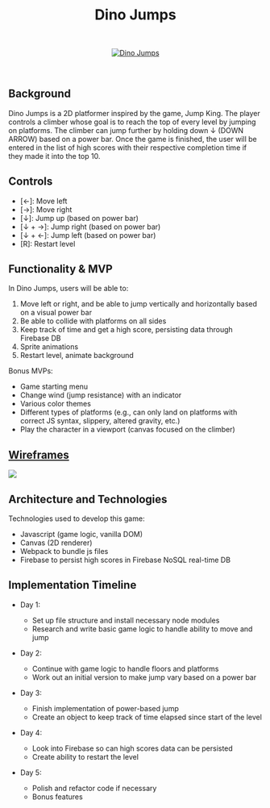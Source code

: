 <h1 align="center"> Dino Jumps </h1>
<br />
<p align="center">
  <a href="http://taeinha.com/Dino-Jumps/">
    <img src="https://media.giphy.com/media/TFZh0xTV2kkLK36YS1/giphy.gif" alt="Dino Jumps" />
  </a>
</p>
<br />

## Background
Dino Jumps is a 2D platformer inspired by the game, Jump King. The player controls a climber whose goal is to reach the top of every level by jumping on platforms. The climber can jump further by holding down ↓ (DOWN ARROW) based on a power bar. Once the game is finished, the user will be entered in the list of high scores with their respective completion time if they made it into the top 10.

## Controls
- [←]: Move left
- [→]: Move right
- [↓]: Jump up (based on power bar)
- [↓ + →]: Jump right (based on power bar)
- [↓ + ←]: Jump left (based on power bar)
- [R]: Restart level

## Functionality & MVP
In Dino Jumps, users will be able to:
1. Move left or right, and be able to jump vertically and horizontally based on a visual power bar
2. Be able to collide with platforms on all sides
3. Keep track of time and get a high score, persisting data through Firebase DB
4. Sprite animations
5. Restart level, animate background

Bonus MVPs:
- Game starting menu
- Change wind (jump resistance) with an indicator
- Various color themes
- Different types of platforms (e.g., can only land on platforms with correct JS syntax, slippery, altered gravity, etc.)
- Play the character in a viewport (canvas focused on the climber)

## <a href="https://wireframe.cc/4kg83U">Wireframes</a>
<img src="https://i.ibb.co/Nry6vz2/Screen-Shot-2020-01-15-at-12-23-44-PM.png" />

## Architecture and Technologies
Technologies used to develop this game:
- Javascript (game logic, vanilla DOM)
- Canvas (2D renderer)
- Webpack to bundle js files
- Firebase to persist high scores in Firebase NoSQL real-time DB

## Implementation Timeline
- Day 1: 
  - Set up file structure and install necessary node modules
  - Research and write basic game logic to handle ability to move and jump
  
- Day 2:
  - Continue with game logic to handle floors and platforms 
  - Work out an initial version to make jump vary based on a power bar 
  
- Day 3:
  - Finish implementation of power-based jump
  - Create an object to keep track of time elapsed since start of the level 
  
- Day 4:
  - Look into Firebase so can high scores data can be persisted
  - Create ability to restart the level 
  
- Day 5:
  - Polish and refactor code if necessary
  - Bonus features
